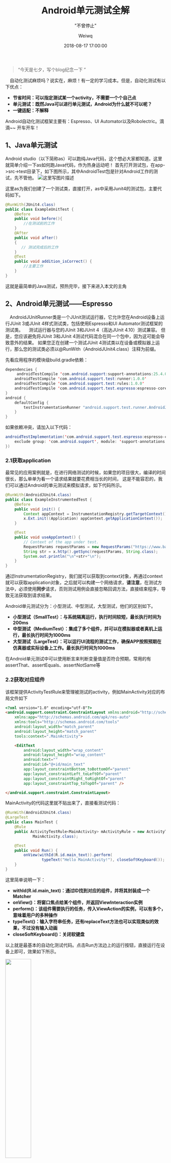 ﻿---
layout:     post
title:      "Android单元测试全解"
subtitle:   " \"不曾停止\""
date:       2018-08-17 17:00:00
author:     "Weiwq"
header-img: "img/post-bg-2015.jpg"
catalog: true
tags:
    - Android
---

> “今天是七夕，写个blog纪念一下 ”

&ensp;&ensp;自动化测试麻烦吗？说实在，麻烦！有一定的学习成本。但是，自动化测试有以下优点：

- **节省时间：可以指定测试某一个activity，不需要一个个自己点**
- **单元测试：既然Java可以进行单元测试，Android为什么就不可以呢？**
- **一键适配：不解释**

Android自动化测试框架主要有：Espresso、UI Automator以及Robolectric。滴滴~~  开车开车！



## 1、Java单元测试

 Android studio（以下简称as）可以跑纯Java代码，这个想必大家都知道。这里就简单介绍一下as如何跑Java代码，作为热身运动吧！
 首先打开测试包，在app->src->test目录下，如下图所示，其中AndroidTest包是针对Android工作的测试，先不管他。
 ![这里写图片描述](https://img-blog.csdn.net/20180619195624409?watermark/2/text/aHR0cHM6Ly9ibG9nLmNzZG4ubmV0L3RvX3BlcmZlY3Q=/font/5a6L5L2T/fontsize/400/fill/I0JBQkFCMA==/dissolve/70)

 这里as为我们创建了一个测试类，直接打开，as中采用Junit4的测试包，主要代码如下。

```java
@RunWith(JUnit4.class)
public class ExampleUnitTest {
    @Before
    public void before(){
        //在测试前的工作
    }
    @After
    public void after()
    {
       // 测试完成后的工作
    }
    @Test
    public void addition_isCorrect() {
        //主要工作
    }
}
```

这就是最简单的Java测试，预热完毕，接下来进入本文的主角



## 2、Android单元测试——Espresso 

&ensp;&ensp;AndroidJUnitRunner类是一个JUnit测试运行器，它允许您在Android设备上运行JUnit 3或JUnit 4样式测试类，包括使用Espresso和UI Automator测试框架的测试类。
&ensp;&ensp;测试运行器与您的JUnit 3和JUnit 4（高达JUnit 4.10）测试兼容。 但是，您应该避免将JUnit 3和JUnit 4测试代码混合在同一个包中，因为这可能会导致意外的结果。 如果您正在创建一个测试JUnit 4测试类以在设备或模拟器上运行，那么您的测试类必须以@RunWith（AndroidJUnit4.class）注释为前缀。

先看应用程序的模块级build.gradle依赖：

```java
dependencies {
     androidTestCompile 'com.android.support:support-annotations:25.4.0'
    androidTestCompile 'com.android.support.test:runner:1.0.0' 
    androidTestCompile 'com.android.support.test:rules:1.0.0' 
    androidTestCompile 'com.android.support.test.espresso:espresso-core:3.0.2'
}
android {
    defaultConfig {
        testInstrumentationRunner "android.support.test.runner.AndroidJUnitRunner"
    }
}
```

如果依赖冲突，请加入以下代码：

```java
androidTestImplementation('com.android.support.test.espresso:espresso-core:3.0.2', {
    exclude group: 'com.android.support', module: 'support-annotations'
})
```



### 2.1获取application

最常见的应用案例就是，在进行网络测试的时候，如果您的项目很大，编译的时间很长，那么单单为看一个请求结果就要花费相当长的时间，
这是不能容忍的，我们可以通过Android的单元测试来模拟请求，如下代码所示。

```java
@RunWith(AndroidJUnit4.class)
public class ExampleInstrumentedTest {
    @Before
    public void init() {
        Context appContext = InstrumentationRegistry.getTargetContext();
        x.Ext.init((Application) appContext.getApplicationContext());
    }

    @Test
    public void useAppContext() {
        // Context of the app under test.
        RequestParams requestParams = new RequestParams("https://www.baidu.com/");
        String str = x.http().getSync(requestParams, String.class);
        System.out.println("\n"+str+"\n");
    }
}
```

通过InstrumentationRegistry，我们就可以获取到context对象，再通过context就可以获取application对象，之后就可以构建一个网络请求，**请注意**，在测试方法中，必须使用**同步**请求，否则测试用例会直接忽略回调方法，直接结束程序，导致无法获取到请求结果。

Android单元测试分为：小型测试、中型测试，大型测试，他们的区别如下。

-  **小型测试（SmallTest）：与系统隔离运行，执行时间较短，最长执行时间为200ms**
- **中型测试（MediumTest）：集成了多个组件，并可以在模拟器或者真机上运行，最长执行时间为1000ms**
- **大型测试（LargeTest）：可以运行UI流程的测试工作，确保APP按照预期在仿真器或实际设备上工作。最长执行时间为1000ms**

在Android单元测试中可以使用断言来判断变量值是否符合预期，常用的有assertThat、assertEquals、assertNotSame等



### 2.2获取对应组件

该框架提供ActivityTestRule来管理被测试的activity，例如MainActivity对应的布局文件如下

```html
<?xml version="1.0" encoding="utf-8"?>
<android.support.constraint.ConstraintLayout xmlns:android="http://schemas.android.com/apk/res/android"
    xmlns:app="http://schemas.android.com/apk/res-auto"
    xmlns:tools="http://schemas.android.com/tools"
    android:layout_width="match_parent"
    android:layout_height="match_parent"
    tools:context=".MainActivity">

    <EditText
        android:layout_width="wrap_content"
        android:layout_height="wrap_content"
        android:text=""
        android:id="@+id/main_text"
        app:layout_constraintBottom_toBottomOf="parent"
        app:layout_constraintLeft_toLeftOf="parent"
        app:layout_constraintRight_toRightOf="parent"
        app:layout_constraintTop_toTopOf="parent" />

</android.support.constraint.ConstraintLayout>
```

MainActivity的代码这里就不贴出来了，直接看测试代码：

```java
@RunWith(AndroidJUnit4.class)
@LargeTest
public class MainTest {
    @Rule
    public ActivityTestRule<MainActivity> mActivityRule = new ActivityTestRule<>(
            MainActivity.class);

    @Test
    public void Run() {
        onView(withId(R.id.main_text)).perform(
                typeText("Hello MainActivity!"), closeSoftKeyboard());
    }
}
```

这里简单说明一下：

- **withId(R.id.main_text)：通过ID找到对应的组件，并将其封装成一个Matcher**
- **onView()：将窗口焦点给某个组件，并返回ViewInteraction实例**
- **perform()：该组件需要执行的任务，传入ViewAction的实例，可以有多个，意味着用户的多种操作**
- **typeText()：输入字符串任务，还有replaceText方法也可以实现类似的效果，不过没有输入动画**
- **closeSoftKeyboard()：关闭软键盘**

以上就是最基本的自动化测试代码。点击Run方法边上的运行按钮，直接运行在设备上即可，效果如下所示。

<img src="https://img-blog.csdn.net/2018062019422866?watermark/2/text/aHR0cHM6Ly9ibG9nLmNzZG4ubmV0L3RvX3BlcmZlY3Q=/font/5a6L5L2T/fontsize/400/fill/I0JBQkFCMA==/dissolve/70" width = "40%" height = "40%"  />


类似的还有点击事件：

```java
onView(withId(R.id.main_text)).perform(click());
```

双击事件：

```java
onView(withId(R.id.main_text)).perform(doubleClick());
```

判断是否符合预期

```java
onView(withId(R.id.main_text)).check(matches(withText("Hello MainActivity!")));           
```

更多请看[ViewActions](https://developer.android.google.cn/reference/android/support/test/espresso/action/ViewActions)类提供的API



### 2.3模拟listView的点击事件

以上是针对唯一ID的事件，那么如果有多个组件的ID是一样的呢？例如模拟 listView的item点击事件，是如何区分每一个item呢？先看如何处理多个组件ID相同的情况。
大家知道可以通过ID来查找对应的视图，这里也可以通过显示的文本来查找视图：

```java
onView(withText("Hello MainActivity!"));
```

那么，如果通过ID和显示的文本不就可以定位唯一的视图了吗？如下

```java
onView(allOf(withId(R.id.main_text), withText("Hello MainActivity!")));
```

或者这样来筛选不匹配的视图

```java
onView(allOf(withId(R.id.button_signin), not(withText("Sign-out"))));
```

更多请看[ViewMatchers](https://developer.android.google.cn/reference/android/support/test/espresso/matcher/ViewMatchers)提供的API

接下来看如何模拟listview（GridView和Spinner均适用）的点击事件

我们先创建一个SecondActivity

```java
public class ListActivity extends AppCompatActivity {
    private ListView listView ;
    private List<HashMap<String ,String>> data = new ArrayList<>();
    public static final String KEY =  "key";
    @Override
    protected void onCreate(Bundle savedInstanceState) {
        super.onCreate(savedInstanceState);
        setContentView(R.layout.activity_second);
        listView  =  findViewById(R.id.list_view);
        initDate();
        listView.setAdapter(new SimpleAdapter(this,data,
                R.layout.item_list,
                new String[]{KEY},
                new int[]{R.id.item_list_text}));
        listView.setOnItemClickListener(new AdapterView.OnItemClickListener() {
            @Override
            public void onItemClick(AdapterView<?> parent, View view, int position, long id) {
                Toast.makeText(ListActivity.this,data.get(position).get(KEY),Toast.LENGTH_LONG).show();
            }
        });
    }

    private void initDate() {
        for(int i =0 ;i < 90 ;i++){
            HashMap<String,String> map = new HashMap<>();
            map.put(KEY,"第"+(1+i)+"列");
            data.add(map);
        }
    }
}
```

&ensp;&ensp;对应的布局文件就是一个listView，item对应的布局是一个textView，这里就不贴出来了，主要看测试类：

```java
@RunWith(AndroidJUnit4.class)
@LargeTest
public class ListViewTest {
    private static final String TAG = "ListViewTest ";
    @Rule
    public ActivityTestRule<ListActivity> mActivityRule = new ActivityTestRule<>(
            ListActivity.class);

    @Before
    public void init() {
        mActivityRule.getActivity();
    }

    @Test
    public void Run() {
        onData(allOf(is(instanceOf(Map.class)),
                hasEntry(equalTo(ListActivity.KEY), is("第10列")))).perform(click());
    }
}
```

&ensp;&ensp;这里选择数据为**第10行**的item，并执行点击动作，这里着重讲一下**hasEntry**() 这个方法，该方法需要传两个Matcher，也就是map的键名和对应的值。通过map的键、值来唯一确定一个item，拿到对应的item就可以类似于视图一样去执行动作了，效果如下。

<img src="https://img-blog.csdn.net/20180620211305528?watermark/2/text/aHR0cHM6Ly9ibG9nLmNzZG4ubmV0L3RvX3BlcmZlY3Q=/font/5a6L5L2T/fontsize/400/fill/I0JBQkFCMA==/dissolve/70" width = "40%" height = "40%"  />

&ensp;&ensp;动画比较快，但是可以看到listview先是滚到第10行，然后才执行点击事件，这是因为Espresso负责滚动目标元素，并将元素放在焦点上。

&ensp;&ensp;有同学马上就提出了，recycleView才是主流，用listview的很少了~~，没事，我们来看如何进行recycleView的自动化测试



### 2.4模拟recycleView点击事件

对recyclerView进行自动化测试需要再添加以下依赖，**注意**，是在之前的依赖基础上添加以下代码。

```java
androidTestCompile 'com.android.support.test.espresso:espresso-contrib:3.0.0'
androidTestCompile 'com.android.support:recyclerview-v7:25.4.0'
```

 我们创建一个RecyclerActivity，内容如下：
 

```java
public class RecyclerActivity extends AppCompatActivity {
    private RecyclerView recyclerView;
    private RecyclerAdapter<String> adapter;
    @Override
    protected void onCreate(Bundle savedInstanceState) {
        super.onCreate(savedInstanceState);
        setContentView(R.layout.activity_recycler);
        recyclerView = findViewById(R.id.recycler_view);
        recyclerView.setLayoutManager(new LinearLayoutManager(this));
        adapter = new RecyclerAdapter<>(this, R.layout.item_list);
        recyclerView.setAdapter(adapter);
        List<String> list = new ArrayList<>();
        for(int i =0 ;i < 50 ;i++){
            list.add("第"+(1+i)+"列");
        }
        adapter.setData(list);
    }
}
```

&ensp;&ensp;对应的布局文件就是一个recyclerview，item的布局只有一个textView，这里也就不贴出来了，adapter也很简单，给textView一个点击事件，如下：

```java
public class RecyclerAdapter<T> extends RecyclerView.Adapter<RecyclerView.ViewHolder> {
    private List<T> data = new ArrayList<>();
    private Context context ;
    private int layout;

    public RecyclerAdapter(Context context, int layout) {
        this.context = context;
        this.layout = layout;
    }

    public void setData(List<T> data) {
        this.data.clear();
        this.data.addAll(data);
        notifyDataSetChanged();
    }

    @Override
    public RecyclerView.ViewHolder onCreateViewHolder(ViewGroup parent, int viewType) {
        return new Holder(LayoutInflater.from(context)
                .inflate(layout,null,false));
    }


    @Override
    public void onBindViewHolder(RecyclerView.ViewHolder holder, final int position) {
        Holder holder1 = (Holder) holder;
        holder1.textView.setText(data.get(position).toString());
        holder1.itemView.setOnClickListener(new View.OnClickListener() {
            @Override
            public void onClick(View v) {
                Toast.makeText(context,data.get(position).toString(),Toast.LENGTH_LONG).show();
            }
        });
    }

    @Override
    public int getItemCount() {
        return data.size();
    }
    private class Holder extends RecyclerView.ViewHolder{
        TextView textView ;
        public Holder(View itemView) {
            super(itemView);
            textView = itemView.findViewById(R.id.item_list_text);
        }
    }
}
```

接下来看测试类:

```java
@RunWith(AndroidJUnit4.class)
@LargeTest
public class RecycleViewTest {
    private static final String TAG = "ExampleInstrumentedTest";
    @Rule
    public ActivityTestRule<RecyclerActivity> mActivityRule = new ActivityTestRule<>(
            RecyclerActivity.class);

    @Test
    public void Run() {
        onView(ViewMatchers.withId(R.id.recycler_view))
                .perform(RecyclerViewActions.actionOnItemAtPosition(10, click()));

    }
}
```

&ensp;&ensp;在run方法中我们可以看到基本与之前的类似，不同的是需要通过RecyclerViewActions类提供的API来执行任务，其中actionOnItemAtPosition的第一个参数是recycleview的item位置，第二个参数是对应的动作，效果与listView的一致，这里就不贴了。
&ensp;&ensp;这里可以看出，recycleview的测试类要优于listView，listView通过item的值来查找对应的item，而recycleview直接通过位置来查找



### 2.5 模拟用户点击actionbar

新建一个MenuActivity，主要代码如下

```java
public class MenuActivity extends AppCompatActivity {

    @Override
    protected void onCreate(Bundle savedInstanceState) {
        super.onCreate(savedInstanceState);
        setContentView(R.layout.activity_menu);
    }

    @Override
    public boolean onCreateOptionsMenu(Menu menu) {
        getMenuInflater().inflate(R.menu.menu_test, menu);
        return super.onCreateOptionsMenu(menu);
    }
    @Override
    public boolean onOptionsItemSelected(MenuItem item) {
        Toast.makeText(this,item.getTitle(),Toast.LENGTH_SHORT).show();
        return super.onOptionsItemSelected(item);
    }
}
```

menu布局代码如下：

```html
<?xml version="1.0" encoding="utf-8"?>
<menu xmlns:android="http://schemas.android.com/apk/res/android"
    xmlns:android1="http://schemas.android.com/apk/res-auto">
    <item
        android:id="@+id/nav_1"
        android:title="item1"
        android1:showAsAction="never" />
    <item
        android:id="@+id/nav_2"
        android:title="item2"
        android1:showAsAction="never" />
</menu>

```

测试代码如下：

```java
@RunWith(AndroidJUnit4.class)
@LargeTest
public class MenuTest {
    @Rule
    public ActivityTestRule<MenuActivity> mActivityRule = new ActivityTestRule<>(
            MenuActivity.class);
    @Test
    public void test(){
        //打开menu
        openContextualActionModeOverflowMenu();
        //模拟点击item2
        onView(withText("item2"))
                .perform(click());
    }
}
```

效果如下：
![这里写图片描述](https://img-blog.csdn.net/20180715210107970?watermark/2/text/aHR0cHM6Ly9ibG9nLmNzZG4ubmV0L3RvX3BlcmZlY3Q=/font/5a6L5L2T/fontsize/400/fill/I0JBQkFCMA==/dissolve/70)



## 3、Android单元测试——Robolectric

&ensp;&ensp;如果您的应用的测试环境需要单元测试与Android框架进行更广泛的交互，则可以使用Robolectric。 该工具可让您在工作站上或常规JVM中的持续集成环境中运行测试，而无需仿真器，几乎与Android设备运行测试的完全保真度相匹配，但仍比执行设备测试更快，支持Android平台的以下几个方面。

- **Android4.1以及更高**
- **Android Gradle 插件2.4以及更高 **
- **组件生命周期**
- **事件循环**
- **所有资源：SDK, Resources,  Native Method **

grade配置：

```java
testImplementation "org.robolectric:robolectric:3.8"

android {
  testOptions {
    unitTests {
      includeAndroidResources = true
    }
  }
}
```

基本用法如下所示。

```java
@RunWith(RobolectricTestRunner.class)
public class MyActivityTest {

  @Test
  public void clickingButton_shouldChangeResultsViewText() throws Exception {
    MyActivity activity = Robolectric.setupActivity(MyActivity.class);

    Button button = (Button) activity.findViewById(R.id.button);
    TextView results = (TextView) activity.findViewById(R.id.results);

    button.performClick();
    assertThat(results.getText().toString()).isEqualTo("Robolectric Rocks!");
  }
}
```

[Robolectric社区](http://robolectric.org/)已经有详细的说明，这里就不再赘述



## 4、Android测试——UI Automator

先配置依赖

```java
dependencies {
    androidTestCompile 'com.android.support:support-annotations:25.4.0'
    androidTestCompile 'com.android.support.test:runner:1.0.0' 
    androidTestImplementation 'com.android.support.test.uiautomator:uiautomator-v18:2.1.3'
    androidTestCompile 'org.hamcrest:hamcrest-integration:1.3'

}
```

注意，UI Automator最低支持Android 4.3 (API level 18) 

在MainActivity中有四个组件editText、textView和button，布局就不贴出来了，在MainActivity的Java代码中主要是点击方法中，如下：

```java
  @Override
    public void onClick(View view) {
        // Get the text from the EditText view.
        final String text = mEditText.getText().toString();

        final int changeTextBtId = R.id.changeTextBt;
        final int activityChangeTextBtnId = R.id.activityChangeTextBtn;

        if (view.getId() == changeTextBtId) {
            //将edit中的text内容显示到textView中
            mTextView.setText(text);
        } else if (view.getId() == activityChangeTextBtnId) {
            //启动新的activity，并将text传给新的activity显示
            Intent intent = ShowTextActivity.newStartIntent(this, text);
            startActivity(intent);
        }
    }
```

主要看测试代码，这里创建一个ChangeTextBehaviorTest测试类：

```java
@RunWith(AndroidJUnit4.class)
@SdkSuppress(minSdkVersion = 18)
public class ChangeTextBehaviorTest {

    private static final String BASIC_SAMPLE_PACKAGE
            = "com.example.android.testing.uiautomator.BasicSample";

    private static final int LAUNCH_TIMEOUT = 5000;

    private static final String STRING_TO_BE_TYPED = "UiAutomator";

    private UiDevice mDevice;

    @Before
    public void startMainActivityFromHomeScreen() {
        // 获取UiDevice的实例
        mDevice = UiDevice.getInstance(InstrumentationRegistry.getInstrumentation());

        // 模拟用户点击home键
        mDevice.pressHome();
        //获取要加载的包名
        final String launcherPackage = getLauncherPackageName();
        //判断是否为空
        assertThat(launcherPackage, notNullValue());
        //等待目标包 的信息
        mDevice.wait(Until.hasObject(By.pkg(launcherPackage).depth(0)), LAUNCH_TIMEOUT);

        // 启动目标activity,也就是MainActivity
        Context context = InstrumentationRegistry.getContext();
        final Intent intent = context.getPackageManager()
                .getLaunchIntentForPackage(BASIC_SAMPLE_PACKAGE);
        intent.addFlags(Intent.FLAG_ACTIVITY_CLEAR_TASK);    // Clear out any previous instances
        context.startActivity(intent);

        // Wait for the app to appear
        mDevice.wait(Until.hasObject(By.pkg(BASIC_SAMPLE_PACKAGE).depth(0)), LAUNCH_TIMEOUT);
    }


    @Test
    public void testChangeText_sameActivity() {
        //将  STRING_TO_BE_TYPED 内容填充到edittext中
        mDevice.findObject(By.res(BASIC_SAMPLE_PACKAGE, "editTextUserInput"))
                .setText(STRING_TO_BE_TYPED);
        //给ID为changeTextBt  的组件模拟用户的点击事件
        mDevice.findObject(By.res(BASIC_SAMPLE_PACKAGE, "changeTextBt"))
                .click();

        // 等待获取MainActivity中ID为textToBeChanged的textView的内容，等待时间为500ms
        UiObject2 changedText = mDevice
                .wait(Until.findObject(By.res(BASIC_SAMPLE_PACKAGE, "textToBeChanged")),
                        500 /* wait 500ms */);
        //判断是否正确
        assertThat(changedText.getText(), is(equalTo(STRING_TO_BE_TYPED)));
    }

    @Test
    public void testChangeText_newActivity() {
        // 同上
        mDevice.findObject(By.res(BASIC_SAMPLE_PACKAGE, "editTextUserInput"))
                .setText(STRING_TO_BE_TYPED);
        mDevice.findObject(By.res(BASIC_SAMPLE_PACKAGE, "activityChangeTextBtn"))
                .click();

        // Verify the test is displayed in the Ui
        UiObject2 changedText = mDevice
                .wait(Until.findObject(By.res(BASIC_SAMPLE_PACKAGE, "show_text_view")),
                        500 /* wait 500ms */);
        assertThat(changedText.getText(), is(equalTo(STRING_TO_BE_TYPED)));
    }

    /**
     * 获取包名
     */
    private String getLauncherPackageName() {
        // Create launcher Intent
        final Intent intent = new Intent(Intent.ACTION_MAIN);
        intent.addCategory(Intent.CATEGORY_HOME);

        // Use PackageManager to get the launcher package name
        PackageManager pm = InstrumentationRegistry.getContext().getPackageManager();
        ResolveInfo resolveInfo = pm.resolveActivity(intent, PackageManager.MATCH_DEFAULT_ONLY);
        return resolveInfo.activityInfo.packageName;
    }
}
```

该框架的逻辑是模拟用户在使用APP的过程，这个测试用例的主要流程是：用户在桌面点击目标APP，进去，输入字符串，用户点击activityChangeTextBtn组件，跳转到ShowTextActivity，并传入内容，让其显示出来。然后点击changeTextBt组件，显示用户输入内容；
效果如下
<img src="https://img-blog.csdn.net/20180715185028699?watermark/2/text/aHR0cHM6Ly9ibG9nLmNzZG4ubmV0L3RvX3BlcmZlY3Q=/font/5a6L5L2T/fontsize/400/fill/I0JBQkFCMA==/dissolve/70" width = "40%" height = "40%" />

该测试类有三个方法，其中在测试前需要获取 UiDevice的实例，步骤如下：

- **通过调用getInstance（）方法并将Instrumentation对象作为参数传递，获取UiDevice对象以访问要测试的设备。**
- **通过调用UiDevice实例的findObject（）方法，获取UiObject对象以访问设备上显示的UI组件（例如，前景中的当前视图）。**
- **可以通过调用UiObject方法模拟要在该UI组件上执行的特定用户交互;例如，调用performMultiPointerGesture（）来模拟多点触摸手势，调用setText（）来编辑文本字段。**
- **在执行这些用户交互之后，检查UI是否反映了预期的状态或行为。**

显然该框架需要从MainActivity开始，整个的模拟用户使用过程，好处是不会绑定特定的activity，资源具有全局性。源码见[GitHub](https://github.com/googlesamples/android-testing/tree/master/ui/uiautomator/BasicSample)

当然，也可以通过以下的方式拿到对应的组件：

```java
UiObject okButton = mDevice.findObject(new UiSelector()
        .text("OK")
        .className("android.widget.Button"));

// Simulate a user-click on the OK button, if found.
if(okButton.exists() && okButton.isEnabled()) {
    okButton.click();
}
```

如果要访问应用程序中的特定UI组件，请使用UiSelector类。 此类表示当前显示的UI中特定元素的查询。
如果找到多个匹配元素，则布局层次结构中的第一个匹配元素将作为目标UiObject返回。 构建UiSelector时，可以将多个属性链接在一起以优化搜索。 如果未找到匹配的UI元素，则抛出UiAutomatorObjectNotFoundException。
我们可以使用childSelector（）方法嵌套多个UiSelector实例。 例如，以下代码示例显示了测试如何指定搜索以在当前显示的UI中查找第一个ListView，然后在该ListView中搜索以查找具有文本属性Apps的UI元素

```java
UiObject appItem = new UiObject(new UiSelector()
        .className("android.widget.ListView")
        .instance(0)
        .childSelector(new UiSelector()
        .text("Apps")));
```

一旦您的测试获得了UiObject对象，您就可以调用UiObject类中的方法来对该对象所表示的UI组件执行用户交互。您可以指定以下操作：

- **click（）：单击UI元素可见边界的中心。**
- **dragTo（）：将此对象拖动到任意坐标。**
- **setText（）：在清除字段内容后，在可编辑字段中设置文本。相反，clearTextField（）方法清除可编辑字段中的现有文本。**
- **swipeUp（）：对UiObject执行向上滑动操作。类似地，swipeDown（），swipeLeft（）和swipeRight（）方法执行相应的操作。**

如果测试FrameLayout内容，则需要构建UiCollection，例如以下代码：

```java
UiCollection videos = new UiCollection(new UiSelector()
        .className("android.widget.FrameLayout"));

// 检索此集合中的视频数量
int count = videos.getChildCount(new UiSelector()
        .className("android.widget.LinearLayout"));

// 查找特定视频并模拟用户单击它
UiObject video = videos.getChildByText(new UiSelector()
        .className("android.widget.LinearLayout"), "Cute Baby Laughing");
video.click();

// 模拟选择与视频关联的复选框
UiObject checkBox = video.getChild(new UiSelector()
        .className("android.widget.Checkbox"));
if(!checkBox.isSelected()) checkbox.click();
```

对于可滑动视图，可以使用UiScrollable类模拟显示屏上的垂直或水平滚动。 当UI元素位于屏幕外并且您需要滚动以将其置于视图中时，此技术很有用。
以下代码段显示了如何模拟向下滚动“设置”菜单并单击“关于”平板电脑选项

```java
UiScrollable settingsItem = new UiScrollable(new UiSelector()
        .className("android.widget.ListView"));
UiObject about = settingsItem.getChildByText(new UiSelector()
        .className("android.widget.LinearLayout"), "About tablet");
about.click();
```



## 5、总结

在Android上进行单元测试不容易，需要消耗一定的时间，但是如果需要在不同设备上去测试，UI单元优势就十分明显了，这需要在实际项目中灵活运用
附上[代码链接](https://github.com/weiwangqiang/AndroidUnitTest/tree/master)



—— Weiwq 编辑于 2018.08 广州


